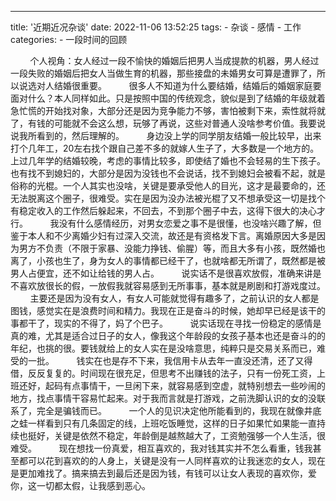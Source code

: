 ---
title: '近期近况杂谈'
date: 2022-11-06 13:52:25
tags:
    - 杂谈
    - 感情
    - 工作
categories: 
    - 一段时间的回顾

&nbsp;&nbsp;&nbsp;&nbsp;&nbsp;&nbsp;&nbsp;&nbsp;个人视角：女人经过一段不愉快的婚姻后把男人当成提款的机器，男人经过一段失败的婚姻后把女人当做生育的机器，那些接盘的未婚男女可算是遭罪了，所以说选对人结婚很重要。
&nbsp;&nbsp;&nbsp;&nbsp;&nbsp;&nbsp;&nbsp;&nbsp;很多人不知道为什么要结婚，结婚后的婚姻家庭要面对什么？本人同样如此。只是按照中国的传统观念，貌似是到了结婚的年级就着急忙慌的开始找对象，大部分还是因为竞争能力不够，害怕被剩下来，索性就将就了，有钱的可能就不会这么想，玩够了再说，这些对普通人没啥参考价值。我要说说我所看到的，然后理解的。
&nbsp;&nbsp;&nbsp;&nbsp;&nbsp;&nbsp;&nbsp;&nbsp;身边没上学的同学朋友结婚一般比较早，出来打个几年工，20左右找个跟自己差不多的就嫁人生子了，大多数是一个地方的。上过几年学的结婚较晚，考虑的事情比较多，即使结了婚也不会轻易的生下孩子。也有找不到媳妇的，大部分是因为没钱也不会说话，找不到媳妇会被看不起，就是俗称的光棍。一个人其实也没啥，关键是要承受他人的目光，这才是最要命的，还无法脱离这个圈子，很难受。实在是因为没办法被光棍了又不想承受这一切是找个有稳定收入的工作然后躲起来，不回去，不到那个圈子中去，这得下很大的决心才行。
&nbsp;&nbsp;&nbsp;&nbsp;&nbsp;&nbsp;&nbsp;&nbsp;我没有什么感情经历，对男女恋爱之事不是很懂，也没啥兴趣了解，但鉴于本人和不少离婚少妇有过深入交流，故还是有资格发下言。离婚原因大多是因为男方不负责（不限于家暴、没能力挣钱、偷腥）等，而且大多有小孩，既然婚也离了，小孩也生了，身为女人的事情都已经干了，也就啥都无所谓了，既然都是被男人占便宜，还不如让给钱的男人占。
&nbsp;&nbsp;&nbsp;&nbsp;&nbsp;&nbsp;&nbsp;&nbsp;说实话不是很喜欢放假，准确来讲是不喜欢放很长的假，一放假我就容易感到无所事事，基本就是刷剧和打游戏度过。
&nbsp;&nbsp;&nbsp;&nbsp;&nbsp;&nbsp;&nbsp;&nbsp;主要还是因为没有女人，有女人可能就觉得有趣多了，之前认识的女人都是图钱，感觉实在是浪费时间和精力。我现在正是奋斗的时候，她却早已经是该干的事都干了，现实的不得了，妈了个巴子。
&nbsp;&nbsp;&nbsp;&nbsp;&nbsp;&nbsp;&nbsp;&nbsp;说实话现在寻找一份稳定的感情是真的难，尤其是适合过日子的女人，像我这个年龄段的女孩子基本也还是奋斗的的年纪，也挑的很。要钱就给上的女人实在是没啥意思，纯粹只是交易关系而已，难受的一批。
&nbsp;&nbsp;&nbsp;&nbsp;&nbsp;&nbsp;&nbsp;&nbsp;钱实在也是存不下来，我信用卡从去年一直没还清，还了又得借，反反复复的。时间现在很充足，但思考不出赚钱的法子，只有一份死工资，上班还好，起码有点事情干，一旦闲下来，就容易感到空虚，就特别想去一些吵闹的地方，找点事情干容易忙起来。对于我而言就是打游戏，之前洗脚认识的女的没联系了，完全是骗钱而已。
&nbsp;&nbsp;&nbsp;&nbsp;&nbsp;&nbsp;&nbsp;&nbsp;一个人的见识决定他所能看到的，我现在就像井底之蛙一样看到只有几条固定的线，上班吃饭睡觉，这样的日子如果忙如果能一直持续也挺好，关键是依然不稳定，年龄倒是越熬越大了，工资勉强够一个人生活，很难受。
&nbsp;&nbsp;&nbsp;&nbsp;&nbsp;&nbsp;&nbsp;&nbsp;现在想找一份真爱，相互喜欢的，我对钱其实并不怎么看重，钱我甚至都可以花到喜欢的的人身上，关键是没有一人同样喜欢的让我迷恋的女人，现在是更加难找了。搞来搞去到最后还是因为钱，有钱可以让女人表现的喜欢你，爱你，这一切都太假，让我感到恶心。